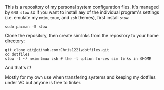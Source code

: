 This is a repository of my personal system configuration files. It's managed by `GNU stow` so if you want to install any of the individual program's settings (i.e. emulate my `nvim`, `tmux`, and `zsh` themes), first install `stow`:

	sudo pacman -S stow

Clone the repository, then create simlinks from the repository to your home directory:

	git clone git@github.com:Chris1221/dotfiles.git
	cd dotfiles
	stow -t ~/ nvim tmux zsh # the -t option forces sim links in $HOME

And that's it! 

Mostly for my own use when transfering systems and keeping my dotfiles under VC but anyone is free to tinker.
